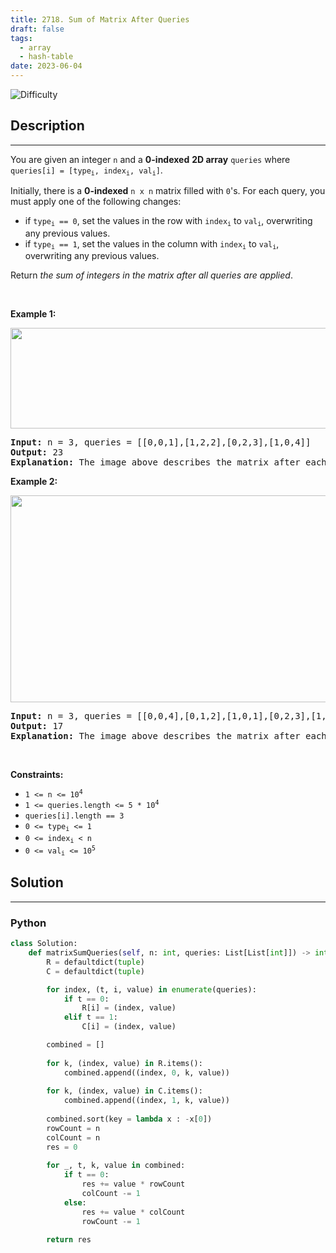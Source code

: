 ```yaml
---
title: 2718. Sum of Matrix After Queries
draft: false
tags: 
  - array
  - hash-table
date: 2023-06-04
---
```


![Difficulty](https://img.shields.io/badge/Difficulty-Medium-blue.svg)

## Description

---
<p>You are given an integer <code>n</code> and a <strong>0-indexed</strong>&nbsp;<strong>2D array</strong> <code>queries</code> where <code>queries[i] = [type<sub>i</sub>, index<sub>i</sub>, val<sub>i</sub>]</code>.</p>

<p>Initially, there is a <strong>0-indexed</strong> <code>n x n</code> matrix filled with <code>0</code>&#39;s. For each query, you must apply one of the following changes:</p>

<ul>
	<li>if <code>type<sub>i</sub> == 0</code>, set the values in the row with <code>index<sub>i</sub></code> to <code>val<sub>i</sub></code>, overwriting any previous values.</li>
	<li>if <code>type<sub>i</sub> == 1</code>, set the values in the column with <code>index<sub>i</sub></code> to <code>val<sub>i</sub></code>, overwriting any previous values.</li>
</ul>

<p>Return <em>the sum of integers in the matrix after all queries are applied</em>.</p>

<p>&nbsp;</p>
<p><strong class="example">Example 1:</strong></p>
<img alt="" src="https://assets.leetcode.com/uploads/2023/05/11/exm1.png" style="width: 681px; height: 161px;" />
<pre>
<strong>Input:</strong> n = 3, queries = [[0,0,1],[1,2,2],[0,2,3],[1,0,4]]
<strong>Output:</strong> 23
<strong>Explanation:</strong> The image above describes the matrix after each query. The sum of the matrix after all queries are applied is 23. 
</pre>

<p><strong class="example">Example 2:</strong></p>
<img alt="" src="https://assets.leetcode.com/uploads/2023/05/11/exm2.png" style="width: 681px; height: 331px;" />
<pre>
<strong>Input:</strong> n = 3, queries = [[0,0,4],[0,1,2],[1,0,1],[0,2,3],[1,2,1]]
<strong>Output:</strong> 17
<strong>Explanation:</strong> The image above describes the matrix after each query. The sum of the matrix after all queries are applied is 17.
</pre>

<p>&nbsp;</p>
<p><strong>Constraints:</strong></p>

<ul>
	<li><code>1 &lt;= n &lt;= 10<sup>4</sup></code></li>
	<li><code>1 &lt;= queries.length &lt;= 5 * 10<sup>4</sup></code></li>
	<li><code>queries[i].length == 3</code></li>
	<li><code>0 &lt;= type<sub>i</sub> &lt;= 1</code></li>
	<li><code>0 &lt;= index<sub>i</sub>&nbsp;&lt; n</code></li>
	<li><code>0 &lt;= val<sub>i</sub> &lt;= 10<sup>5</sup></code></li>
</ul>


## Solution

---
### Python
``` py title='sum-of-matrix-after-queries'
class Solution:
    def matrixSumQueries(self, n: int, queries: List[List[int]]) -> int:
        R = defaultdict(tuple)
        C = defaultdict(tuple)

        for index, (t, i, value) in enumerate(queries):
            if t == 0:
                R[i] = (index, value)
            elif t == 1:
                C[i] = (index, value)

        combined = []
        
        for k, (index, value) in R.items():
            combined.append((index, 0, k, value))
                
        for k, (index, value) in C.items():
            combined.append((index, 1, k, value))
            
        combined.sort(key = lambda x : -x[0])
        rowCount = n
        colCount = n
        res = 0
        
        for _, t, k, value in combined:
            if t == 0:
                res += value * rowCount
                colCount -= 1
            else:
                res += value * colCount
                rowCount -= 1

        return res

```

